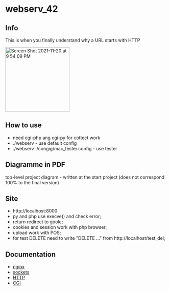 # webserv_42

## Info
This is when you finally understand why a URL starts with HTTP

<img width="201" alt="Screen Shot 2021-11-20 at 9 54 09 PM" src="https://user-images.githubusercontent.com/94758944/143722228-f01e02a5-4cd7-4e02-9a25-89d28be45629.png">

## How to use
- need cgi-php ang cgi-py for cottect work
- ./webserv - use default config
- ./webserv ./congig/mac_tester.config - use tester

## Diagramme in PDF
top-level project diagram - written at the start project (does not correspond 100% to the final version)

## Site
- http://localhost:8000
- py and php use execve() and check error;
- return redirect to goole;
- cookies and session work with php browser;
- upload work with POS;
- for test DELETE need to write "DELETE ..." from http://localhost/test_del;

## Documentation
- [nginx](https://nginx.org/ru/docs/http/ngx_http_core_module.html)
- [sockets](https://www.rsdn.org/article/unix/sockets.xml)
- [HTTP](https://developer.mozilla.org/ru/docs/Web/HTTP)
- [CGI](http://www.wijata.com/cgi/cgispec.html#4.0)
